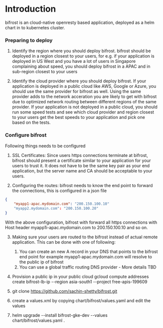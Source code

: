 # Introduction

bifrost is an cloud-native openresty based application, deployed as a helm chart in to kubernetes cluster. 

### Preparing to deploy
1. Identify the region where you should deploy bifrost. bifrost should be deployed in a region closest to your users, for e.g. if your application is deployed in US West and you have a lot of users in Singapore complaining about speed, you should deploy bifrost in a APAC and in sub-region closest to your users

2. Identify the cloud provider where you should deploy bifrost. If your application is deployed in a public cloud like AWS, Google or Azure, you should use the same provider for bifrost as well. Using the same provider adds to the network acceration you are likely to get with bifrost due to optimized network routing between different regions of the same provider. If your application is not deployed in a public cloud, you should run some speed tests and see which cloud provider and region closest to your users get the best speeds to your application and pick one based on the tests. 

### Configure bifrost

Following things needs to be configured
1. SSL Certificates: Since users https connections terminate at bifrost, bifrost should present a certificate similar to your application for your users to trust it. It does not have to be the same key pair as your end application, but the server name and CA should be acceptable to your users.

2. Configuring the routes: bifrost needs to know the end point to forward the connections, this is configured in a json file
      
```json
{
    "myapp1-apac.mydomain.com": "200.150.100.10"
    "myapp2.mydomain.com": "200.150.100.20"
}
```

With the above configuration, bifrost with forward all https connections with Host header myapp1i-apac.mydomain.com to 200.150.100.10 and so on. 

3. Making sure your users are routed to the bifrost instead of actual remote application. This can be done with one of following:
     1. You can create an new A record in your DNS that points to the bifrost end point for example myapp1-apac.mydomain.com will resolve to the public ip of bifrost
     2. You can use a global traffic routing DNS provider - More details TBD


4. Provision a public ip in your public cloud
   gcloud compute addresses create bifrost-lb-ip --region asia-south1 --project free-apis-199609

5. git clone https://github.com/sachin-shetty/bifrost.git

6. create a values.xml by copying chart/bifrost/values.yaml and edit the values

7. helm upgrade --install bifrost-gke-dev --values chart/bifrost/values.yaml .
